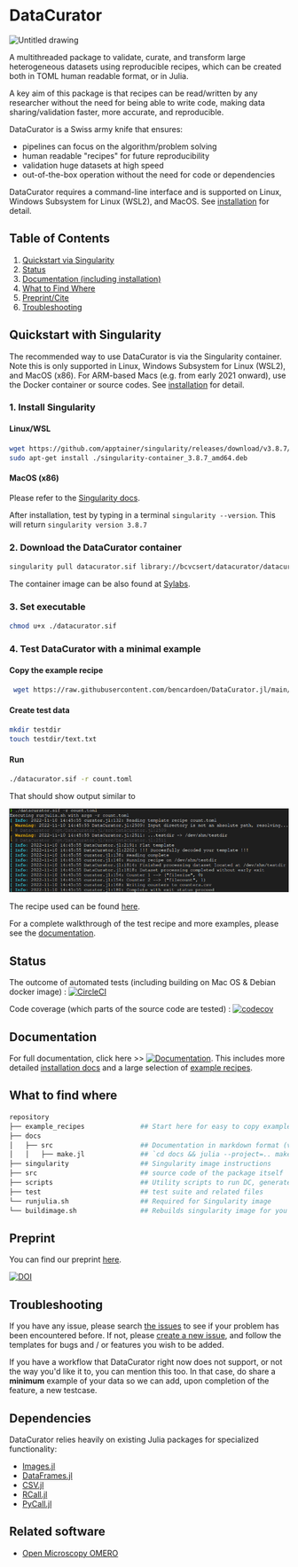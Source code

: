 # DataCurator

![Untitled drawing](https://user-images.githubusercontent.com/22669736/231522505-350b23ba-da4e-4c6b-b56f-0e0075a4233c.png)

A multithreaded package to validate, curate, and transform large heterogeneous datasets using reproducible recipes, which can be created both in TOML human readable format, or in Julia.

A key aim of this package is that recipes can be read/written by any researcher without the need for being able to write code, making data sharing/validation faster, more accurate, and reproducible.

DataCurator is a Swiss army knife that ensures:
- pipelines can focus on the algorithm/problem solving
- human readable "recipes" for future reproducibility
- validation huge datasets at high speed
- out-of-the-box operation without the need for code or dependencies

DataCurator requires a command-line interface and is supported on Linux, Windows Subsystem for Linux (WSL2), and MacOS. See [installation](https://github.com/bencardoen/DataCurator.jl/blob/main/docs/src/installation.md) for detail.

## Table of Contents

1. [Quickstart via Singularity](#quickstart)
2. [Status](#status)
3. [Documentation (including installation)](#docs)
4. [What to Find Where](#map)
5. [Preprint/Cite](#preprint)
6. [Troubleshooting](#faq)


<a name="quickstart"></a>

## Quickstart with Singularity
The recommended way to use DataCurator is via the Singularity container. Note this is only supported in Linux, Windows Subsystem for Linux (WSL2), and MacOS (x86). For ARM-based Macs (e.g. from early 2021 onward), use the Docker container or source codes. See [installation](https://github.com/bencardoen/DataCurator.jl/blob/main/docs/src/installation.md) for detail.

<a name="singularity"></a>

### 1. Install Singularity
#### Linux/WSL
```bash
wget https://github.com/apptainer/singularity/releases/download/v3.8.7/singularity-container_3.8.7_amd64.deb
sudo apt-get install ./singularity-container_3.8.7_amd64.deb
```
#### MacOS (x86)
Please refer to the [Singularity docs](https://docs.sylabs.io/guides/3.0/user-guide/installation.html#install-on-windows-or-mac).

After installation, test by typing in a terminal `singularity --version`. This will return `singularity version 3.8.7`


### 2. Download the DataCurator container
```bash
singularity pull datacurator.sif library://bcvcsert/datacurator/datacurator:latest
```
The container image can be also found at [Sylabs](https://cloud.sylabs.io/library/bcvcsert/datacurator/datacurator).

### 3. Set executable
```bash
chmod u+x ./datacurator.sif
```

### 4. Test DataCurator with a minimal example 
#### Copy the example recipe
```bash
 wget https://raw.githubusercontent.com/bencardoen/DataCurator.jl/main/example_recipes/count.toml
```
#### Create test data
```bash
mkdir testdir
touch testdir/text.txt
```
#### Run
```bash
./datacurator.sif -r count.toml
```

That should show output similar to

![Results](outcome.png)


The recipe used can be found [here](https://raw.githubusercontent.com/bencardoen/DataCurator.jl/main/example_recipes/count.toml).

For a complete walkthrough of the test recipe and more examples, please see the [documentation](https://github.com/bencardoen/DataCurator.jl/blob/main/docs/src/index.md).

<!-- ![Concept](overview.png) -->

<!-- ![Concept](whatami.png) -->

<a name="status"></a>

## Status
The outcome of automated tests (including building on Mac OS & Debian docker image) : [![CircleCI](https://dl.circleci.com/status-badge/img/gh/bencardoen/DataCurator.jl/tree/main.svg?style=shield&circle-token=70e51924b8df5a89cbc0050d1ce3979f2dd1c82b)](https://dl.circleci.com/status-badge/redirect/gh/bencardoen/DataCurator.jl/tree/main)

Code coverage (which parts of the source code are tested) : [![codecov](https://codecov.io/gh/bencardoen/DataCurator.jl/branch/main/graph/badge.svg?token=GI7MQH1VNA)](https://codecov.io/gh/bencardoen/DataCurator.jl)

<a name="docs"></a>

## Documentation
For full documentation, click here >> [![Documentation](https://img.shields.io/badge/docs-stable-blue.svg)](https://github.com/bencardoen/DataCurator.jl/blob/main/docs/src/index.md). This includes more detailed [installation docs](https://github.com/bencardoen/DataCurator.jl/blob/main/docs/src/installation.md) and a large selection of [example recipes](https://github.com/bencardoen/DataCurator.jl/blob/main/example_recipes).

<a name="map"></a>

## What to find where
```bash
repository
├── example_recipes              ## Start here for easy to copy example recipes
├── docs
│   ├── src                      ## Documentation in markdown format (viewable online as well)
│   │   ├── make.jl              ## `cd docs && julia --project=.. make.jl` to rebuild docs
├── singularity                  ## Singularity image instructions
├── src                          ## source code of the package itself
├── scripts                      ## Utility scripts to run DC, generate test data, ...
├── test                         ## test suite and related files
└── runjulia.sh                  ## Required for Singularity image
└── buildimage.sh                ## Rebuilds singularity image for you (Needs root !!)
```



<a name="preprint"></a>

## Preprint
You can find our preprint [here](https://www.researchgate.net/publication/368557426_DataCuratorjl_Efficient_portable_and_reproducible_validation_curation_and_transformation_of_large_heterogeneous_datasets_using_human-readable_recipes_compiled_into_machine_verifiable_templates).

[![DOI](https://zenodo.org/badge/DOI/10.5281/zenodo.7527517.svg)](https://doi.org/10.5281/zenodo.7527517)

<a name="faq"></a>

## Troubleshooting
If you have any issue, please search [the issues](https://github.com/bencardoen/DataCurator.jl/issues) to see if your problem has been encountered before. 
If not, please [create a new issue](https://github.com/bencardoen/DataCurator.jl/issues/new/choose), and follow the templates for bugs and / or features you wish to be added.

If you have a workflow that DataCurator right now does not support, or not the way you'd like it to, you can mention this too. In that case, do share a **minimum** example of your data so we can add, upon completion of the feature, a new testcase.

## Dependencies
DataCurator relies heavily on existing Julia packages for specialized functionality:
- [Images.jl](https://github.com/JuliaImages/Images.jl)
- [DataFrames.jl](https://dataframes.juliadata.org/stable/)
- [CSV.jl](https://csv.juliadata.org/stable/)
- [RCall.jl](https://github.com/JuliaInterop/RCall.jl)
- [PyCall.jl](https://github.com/JuliaPy/PyCall.jl)

## Related software
- [Open Microscopy OMERO](https://www.openmicroscopy.org/omero/)
